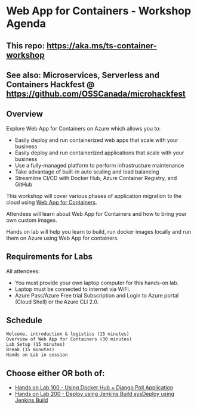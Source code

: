 # Web App for Containers - Workshop Agenda

## This repo: https://aka.ms/ts-container-workshop

## See also: Microservices, Serverless and Containers Hackfest @ https://github.com/OSSCanada/microhackfest

## Overview

Explore Web App for Containers on Azure which allows you to:

- Easily deploy and run containerized web apps that scale with your business 
- Easily deploy and run containerized applications that scale with your business 
- Use a fully-managed platform to perform infrastructure maintenance 
- Take advantage of built-in auto scaling and load balancing 
- Streamline CI/CD with Docker Hub, Azure Container Registry, and GitHub 
 
This workshop will cover various phases of application migration to the cloud using [Web App for Containers](https://azure.microsoft.com/en-us/services/app-service/containers/).

Attendees will learn about Web App for Containers and how to bring your own custom images. 

Hands on lab will help you learn to build, run docker images locally and run them on Azure using Web App for containers. 

## Requirements for Labs

All attendees:

- You must provide your own laptop computer for this hands-on lab.
- Laptop must be connected to internet via WiFi.
- Azure Pass/Azure Free trial Subscription and Login to Azure portal (Cloud Shell) or the Azure CLI 2.0.

## Schedule

    Welcome, introduction & logistics (15 minutes)  
    Overview of Web App for Containers (30 minutes)  
    Lab Setup (15 minutes)  
    Break (15 minutes)  
    Hands on Lab in session 

## Choose either OR both of:

- [Hands on Lab 100 - Using Docker Hub + Django Poll Application](100.md)
- [Hands on Lab 200 - Deploy using Jenkins Build sysDeploy using Jenkins Build ](200.md)
